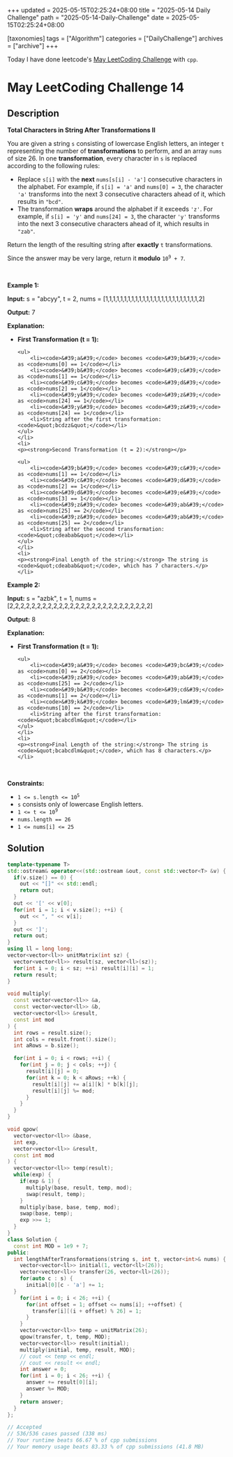 +++
updated = 2025-05-15T02:25:24+08:00
title = "2025-05-14 Daily Challenge"
path = "2025-05-14-Daily-Challenge"
date = 2025-05-15T02:25:24+08:00

[taxonomies]
tags = ["Algorithm"]
categories = ["DailyChallenge"]
archives = ["archive"]
+++

Today I have done leetcode's [May LeetCoding Challenge](https://leetcode.com/problems/total-characters-in-string-after-transformations-ii/) with `cpp`.

<!-- more -->

# May LeetCoding Challenge 14

## Description

**Total Characters in String After Transformations II**

<p>You are given a string <code>s</code> consisting of lowercase English letters, an integer <code>t</code> representing the number of <strong>transformations</strong> to perform, and an array <code>nums</code> of size 26. In one <strong>transformation</strong>, every character in <code>s</code> is replaced according to the following rules:</p>

<ul>
	<li>Replace <code>s[i]</code> with the <strong>next</strong> <code>nums[s[i] - &#39;a&#39;]</code> consecutive characters in the alphabet. For example, if <code>s[i] = &#39;a&#39;</code> and <code>nums[0] = 3</code>, the character <code>&#39;a&#39;</code> transforms into the next 3 consecutive characters ahead of it, which results in <code>&quot;bcd&quot;</code>.</li>
	<li>The transformation <strong>wraps</strong> around the alphabet if it exceeds <code>&#39;z&#39;</code>. For example, if <code>s[i] = &#39;y&#39;</code> and <code>nums[24] = 3</code>, the character <code>&#39;y&#39;</code> transforms into the next 3 consecutive characters ahead of it, which results in <code>&quot;zab&quot;</code>.</li>
</ul>

<p>Return the length of the resulting string after <strong>exactly</strong> <code>t</code> transformations.</p>

<p>Since the answer may be very large, return it <strong>modulo</strong> <code>10<sup>9</sup> + 7</code>.</p>

<p>&nbsp;</p>
<p><strong class="example">Example 1:</strong></p>

<div class="example-block">
<p><strong>Input:</strong> <span class="example-io">s = &quot;abcyy&quot;, t = 2, nums = [1,1,1,1,1,1,1,1,1,1,1,1,1,1,1,1,1,1,1,1,1,1,1,1,1,2]</span></p>

<p><strong>Output:</strong> <span class="example-io">7</span></p>

<p><strong>Explanation:</strong></p>

<ul>
	<li>
	<p><strong>First Transformation (t = 1):</strong></p>

	<ul>
		<li><code>&#39;a&#39;</code> becomes <code>&#39;b&#39;</code> as <code>nums[0] == 1</code></li>
		<li><code>&#39;b&#39;</code> becomes <code>&#39;c&#39;</code> as <code>nums[1] == 1</code></li>
		<li><code>&#39;c&#39;</code> becomes <code>&#39;d&#39;</code> as <code>nums[2] == 1</code></li>
		<li><code>&#39;y&#39;</code> becomes <code>&#39;z&#39;</code> as <code>nums[24] == 1</code></li>
		<li><code>&#39;y&#39;</code> becomes <code>&#39;z&#39;</code> as <code>nums[24] == 1</code></li>
		<li>String after the first transformation: <code>&quot;bcdzz&quot;</code></li>
	</ul>
	</li>
	<li>
	<p><strong>Second Transformation (t = 2):</strong></p>

	<ul>
		<li><code>&#39;b&#39;</code> becomes <code>&#39;c&#39;</code> as <code>nums[1] == 1</code></li>
		<li><code>&#39;c&#39;</code> becomes <code>&#39;d&#39;</code> as <code>nums[2] == 1</code></li>
		<li><code>&#39;d&#39;</code> becomes <code>&#39;e&#39;</code> as <code>nums[3] == 1</code></li>
		<li><code>&#39;z&#39;</code> becomes <code>&#39;ab&#39;</code> as <code>nums[25] == 2</code></li>
		<li><code>&#39;z&#39;</code> becomes <code>&#39;ab&#39;</code> as <code>nums[25] == 2</code></li>
		<li>String after the second transformation: <code>&quot;cdeabab&quot;</code></li>
	</ul>
	</li>
	<li>
	<p><strong>Final Length of the string:</strong> The string is <code>&quot;cdeabab&quot;</code>, which has 7 characters.</p>
	</li>
</ul>
</div>

<p><strong class="example">Example 2:</strong></p>

<div class="example-block">
<p><strong>Input:</strong> <span class="example-io">s = &quot;azbk&quot;, t = 1, nums = [2,2,2,2,2,2,2,2,2,2,2,2,2,2,2,2,2,2,2,2,2,2,2,2,2,2]</span></p>

<p><strong>Output:</strong> <span class="example-io">8</span></p>

<p><strong>Explanation:</strong></p>

<ul>
	<li>
	<p><strong>First Transformation (t = 1):</strong></p>

	<ul>
		<li><code>&#39;a&#39;</code> becomes <code>&#39;bc&#39;</code> as <code>nums[0] == 2</code></li>
		<li><code>&#39;z&#39;</code> becomes <code>&#39;ab&#39;</code> as <code>nums[25] == 2</code></li>
		<li><code>&#39;b&#39;</code> becomes <code>&#39;cd&#39;</code> as <code>nums[1] == 2</code></li>
		<li><code>&#39;k&#39;</code> becomes <code>&#39;lm&#39;</code> as <code>nums[10] == 2</code></li>
		<li>String after the first transformation: <code>&quot;bcabcdlm&quot;</code></li>
	</ul>
	</li>
	<li>
	<p><strong>Final Length of the string:</strong> The string is <code>&quot;bcabcdlm&quot;</code>, which has 8 characters.</p>
	</li>
</ul>
</div>

<p>&nbsp;</p>
<p><strong>Constraints:</strong></p>

<ul>
	<li><code>1 &lt;= s.length &lt;= 10<sup>5</sup></code></li>
	<li><code>s</code> consists only of lowercase English letters.</li>
	<li><code>1 &lt;= t &lt;= 10<sup>9</sup></code></li>
	<li><code><font face="monospace">nums.length == 26</font></code></li>
	<li><code><font face="monospace">1 &lt;= nums[i] &lt;= 25</font></code></li>
</ul>


## Solution

``` cpp
template<typename T>
std::ostream& operator<<(std::ostream &out, const std::vector<T> &v) {
  if(v.size() == 0) {
    out << "[]" << std::endl;
    return out;
  }
  out << '[' << v[0];
  for(int i = 1; i < v.size(); ++i) {
    out << ", " << v[i];
  }
  out << ']';
  return out;
}
using ll = long long;
vector<vector<ll>> unitMatrix(int sz) {
  vector<vector<ll>> result(sz, vector<ll>(sz));
  for(int i = 0; i < sz; ++i) result[i][i] = 1;
  return result;
}

void multiply(
  const vector<vector<ll>> &a,
  const vector<vector<ll>> &b,
  vector<vector<ll>> &result,
  const int mod
) {
  int rows = result.size();
  int cols = result.front().size();
  int aRows = b.size();

  for(int i = 0; i < rows; ++i) {
    for(int j = 0; j < cols; ++j) {
      result[i][j] = 0;
      for(int k = 0; k < aRows; ++k) {
        result[i][j] += a[i][k] * b[k][j];
        result[i][j] %= mod;
      }
    }
  }
}

void qpow(
  vector<vector<ll>> &base,
  int exp,
  vector<vector<ll>> &result,
  const int mod
) {
  vector<vector<ll>> temp(result);
  while(exp) {
    if(exp & 1) {
      multiply(base, result, temp, mod);
      swap(result, temp);
    }
    multiply(base, base, temp, mod);
    swap(base, temp);
    exp >>= 1;
  }
}
class Solution {
  const int MOD = 1e9 + 7;
public:
  int lengthAfterTransformations(string s, int t, vector<int>& nums) {
    vector<vector<ll>> initial(1, vector<ll>(26));
    vector<vector<ll>> transfer(26, vector<ll>(26));
    for(auto c : s) {
      initial[0][c - 'a'] += 1;
  }
    for(int i = 0; i < 26; ++i) {
      for(int offset = 1; offset <= nums[i]; ++offset) {
        transfer[i][(i + offset) % 26] = 1;
      }
    }
    vector<vector<ll>> temp = unitMatrix(26);
    qpow(transfer, t, temp, MOD);
    vector<vector<ll>> result(initial);
    multiply(initial, temp, result, MOD);
    // cout << temp << endl;
    // cout << result << endl;
    int answer = 0;
    for(int i = 0; i < 26; ++i) {
      answer += result[0][i];
      answer %= MOD;
    }
    return answer;
  }
};

// Accepted
// 536/536 cases passed (338 ms)
// Your runtime beats 66.67 % of cpp submissions
// Your memory usage beats 83.33 % of cpp submissions (41.8 MB)
```
